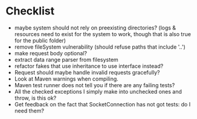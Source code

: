 # Checklist

- maybe system should not rely on preexisting directories? (logs & resources need to exist for the system to work, though
that is also true for the public folder)
- remove fileSystem vulnerability (should refuse paths that include '..')
- make request body optional?
- extract data range parser from filesystem
- refactor fakes that use inheritance to use interface instead?
- Request should maybe handle invalid requests gracefully?
- Look at Maven warnings when compiling.
- Maven test runner does not tell you if there are any failing tests?
- All the checked exceptions I simply make into unchecked ones and throw, is this ok?
- Get feedback on the fact that SocketConnection has not got tests: do I need them?
